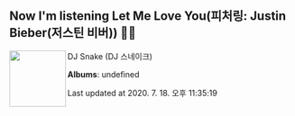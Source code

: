 ## Now I'm listening Let Me Love You(피처링: Justin Bieber(저스틴 비버)) 🎵🎵

[<img align="left" width="100" src="https://i.ytimg.com/vi/euCqAq6BRa4/sddefault.jpg?sqp=-oaymwEWCJADEOEBIAQqCghqEJQEGHgg6AJIWg&rs">](https://music.youtube.com/channel/UC0c4bK_92XYr0YtASqqWOJg)

DJ Snake (DJ 스네이크)

**Albums**: undefined

Last updated at 2020. 7. 18. 오후 11:35:19
